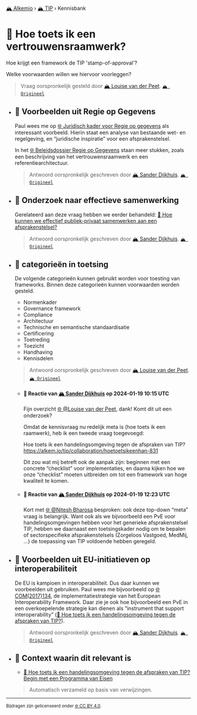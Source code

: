 [🏔️ Alkemio](https://welcome.alkem.io/) › [🏔️ TIP](https://alkem.io/tip/dashboard) › Kennisbank
# 📄 Hoe toets ik een vertrouwensraamwerk?
Hoe krijgt een framework de TIP 'stamp-of-approval'?

Welke voorwaarden willen we hiervoor voorleggen?
> Vraag oorspronkelijk gesteld door [🏔️ Louise van der Peet](https://alkem.io/user/louise-vanderpeet-3887). [`🏔️ Origineel`](https://alkem.io/tip/collaboration/tiptoetsingskader-3432)

- ## <a id="voorbeeldenuitregi-1725"></a> 📌 Voorbeelden uit Regie op Gegevens
  Paul wees me op [🌐 Juridisch kader voor Regie op gegevens](https://rog.pleio.nl/files/view/c3d604c2-e461-4836-b7fe-ebe8936fa5ff/1584609034juridisch%20kader%20voor%20regie%20op%20gegevens%20%5Bprdf-3226194%5D.pdf) als interessant voorbeeld. Hierin staat een analyse van bestaande wet- en regelgeving, en “juridische inspiratie” voor een afsprakenstelsel.
  
  In het [🌐 Beleidsdossier Regie op Gegevens](https://rog.pleio.nl/groups/view/60cfba39-0fb2-4020-a0e1-3ce97a95c8ae/kennisbank-regie-op-gegevens/wiki/view/cf1bbb50-a953-49c0-901f-5f7b3ce82ce8/onderzoeken-en-publicaties) staan meer stukken, zoals een beschrijving van het vertrouwensraamwerk en een referentiearchitectuur.

  
  > Antwoord oorspronkelijk geschreven door [🏔️ Sander Dijkhuis](https://alkem.io/tip/collaboration/tiptoetsingskader-3432/posts/voorbeeldenuitregi-1725). [`🏔️ Origineel`](https://alkem.io/tip/collaboration/tiptoetsingskader-3432/posts/voorbeeldenuitregi-1725)

- ## <a id="onderzoeknaareffec-8525"></a> 📌 Onderzoek naar effectieve samenwerking
  Gerelateerd aan deze vraag hebben we eerder behandeld: [📄 Hoe kunnen we effectief publiek-privaat samenwerken aan een afsprakenstelsel?](hoekunnenweeffect-1138.md)

  
  > Antwoord oorspronkelijk geschreven door [🏔️ Sander Dijkhuis](https://alkem.io/tip/collaboration/tiptoetsingskader-3432/posts/onderzoeknaareffec-8525). [`🏔️ Origineel`](https://alkem.io/tip/collaboration/tiptoetsingskader-3432/posts/onderzoeknaareffec-8525)

- ## <a id="categorieenintoets-6290"></a> 📌 categorieën in toetsing
  De volgende categorieën kunnen gebruikt worden voor toesting van frameworks. Binnen deze categorieën kunnen voorwaarden worden gesteld.
  
  *   Normenkader
  *   Governance framework
  *   Compliance
  *   Architectuur
  *   Technische en semantische standaardisatie
  *   Certificering
  *   Toetreding
  *   Toezicht
  *   Handhaving
  *   Kennisdelen

  
  > Antwoord oorspronkelijk geschreven door [🏔️ Louise van der Peet](https://alkem.io/tip/collaboration/tiptoetsingskader-3432/posts/categorieenintoets-6290). [`🏔️ Origineel`](https://alkem.io/tip/collaboration/tiptoetsingskader-3432/posts/categorieenintoets-6290)

    - #### 💬 Reactie van [🏔️ Sander Dijkhuis](https://alkem.io/user/sander-dijkhuis-3912) op 2024-01-19 10:15 UTC
          
      Fijn overzicht [🌐 @Louise van der Peet](https://alkem.io/user/louise-vanderpeet-3887), dank! Komt dit uit een onderzoek?
      
      Omdat de kennisvraag nu redelijk meta is (hoe toets ik een raamwerk), heb ik een tweede vraag toegevoegd:
      
      Hoe toets ik een handelingsomgeving tegen de afspraken van TIP?
      https://alkem.io/tip/collaboration/hoetoetsikeenhan-831
      
      Dit zou wat mij betreft ook de aanpak zijn: beginnen met een concrete “checklist” voor implementaties, en daarna kijken hoe we onze “checklist” moeten uitbreiden om tot een framework van hoge kwaliteit te komen.
    - #### 💬 Reactie van [🏔️ Sander Dijkhuis](https://alkem.io/user/sander-dijkhuis-3912) op 2024-01-19 12:23 UTC
          
      Kort met [🌐 @Nitesh Bharosa](https://alkem.io/user/nitesh-bharosa-5829) besproken: ook deze top-down “meta” vraag is belangrijk. Want ook als we bijvoorbeeld een PvE voor handelingsomgevingen hebben voor het generieke afsprakenstelsel TIP, hebben we daarnaast een toetsingskader nodig om te bepalen of sectorspecifieke afsprakenstelsels (Zorgeloos Vastgoed, MedMij, …) de toepassing van TIP voldoende hebben geregeld.
- ## <a id="voorbeeldenuiteu-i-7828"></a> 📌 Voorbeelden uit EU-initiatieven op interoperabiliteit
  De EU is kampioen in interoperabiliteit. Dus daar kunnen we voorbeelden uit gebruiken. Paul wees me bijvoorbeeld op [🌐 COM(2017)134](https://eur-lex.europa.eu/legal-content/EN/TXT/?uri=COM%3A2017%3A134%3AFIN), de implementatiestrategie van het European Interoperability Framework. Daar zie je ook hoe bijvoorbeeld een PvE in een overkoepelende strategie kan dienen als “instrument that support interoperability” ([📄 Hoe toets ik een handelingsomgeving tegen de afspraken van TIP?](hoetoetsikeenhan-831.md)).

  
  > Antwoord oorspronkelijk geschreven door [🏔️ Sander Dijkhuis](https://alkem.io/tip/collaboration/tiptoetsingskader-3432/posts/voorbeeldenuiteu-i-7828). [`🏔️ Origineel`](https://alkem.io/tip/collaboration/tiptoetsingskader-3432/posts/voorbeeldenuiteu-i-7828)

- ## 📌 Context waarin dit relevant is
  - [📌 Hoe toets ik een handelingsomgeving tegen de afspraken van TIP? Begin met een Programma van Eisen](hoetoetsikeenhan-831.md#beginmeteenprogra-2384)
  >Automatisch verzameld op basis van verwijzingen.
* * *
<small>Bijdragen zijn gelicenseerd onder [🌐 CC BY 4.0](https://creativecommons.org/licenses/by/4.0/deed.nl).</small>
